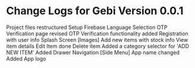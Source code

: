 # Change Logs for Gebi Version 0.0.1

Project files restructured
Setup Firebase
Language Selection
OTP Verification page revised
OTP Verification functionality added
Registration with user info
Splash Screen [Images]
Add new items with stock info
View item details
Edit Item done
Delete item
Added a category selector for 'ADD NEW ITEM'
Added Drawer Navigation [Side Menu]
App name changed
Added App logo
